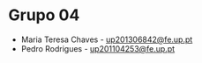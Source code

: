 # Grupo 04

  * Maria Teresa Chaves - up201306842@fe.up.pt
  * Pedro Rodrigues - up201104253@fe.up.pt
